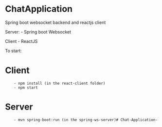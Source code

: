 # ChatApplication
Spring boot websocket backend and reactjs client

Server:
    - Spring boot Websocket

Client
    - ReactJS


To start:
    
# Client
        - npm install (in the react-client folder)
        - npm start
    
# Server
        - mvn spring-boot:run (in the spring-ws-server)#   C h a t - A p p l i c a t i o n - 
 
 
 
